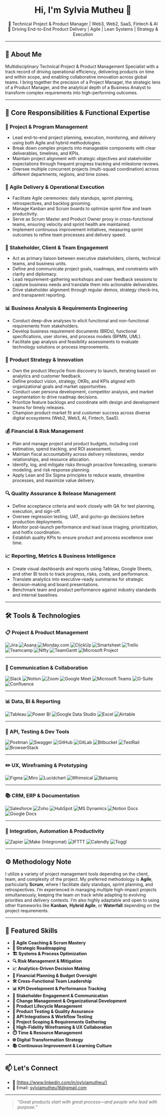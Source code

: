 <h1 align="center">Hi, I'm Sylvia Mutheu 👋</h1>

<p align="center">
  🚀 Technical Project & Product Manager | Web3, Web2, SaaS, Fintech & AI<br>
  🧠 Driving End-to-End Product Delivery | Agile | Lean Systems | Strategy & Execution<br>
</p>

---

## 🚀 About Me

Multidisciplinary Technical Project & Product Management Specialist with a track record of driving operational efficiency, delivering products on time and within scope, and enabling collaborative innovation across global teams. I bring together the precision of a Project Manager, the strategic lens of a Product Manager, and the analytical depth of a Business Analyst to transform complex requirements into high-performing outcomes.

---

## 🔧 Core Responsibilities & Functional Expertise

### 🎯 Project & Program Management
- Lead end-to-end project planning, execution, monitoring, and delivery using both Agile and hybrid methodologies.
- Break down complex projects into manageable components with clear deliverables, timelines, and KPIs.
- Maintain project alignment with strategic objectives and stakeholder expectations through frequent progress tracking and milestone reviews.
- Oversee multiple concurrent projects (multi-squad coordination) across different departments, regions, and time zones.

### 🔁 Agile Delivery & Operational Execution
- Facilitate Agile ceremonies: daily standups, sprint planning, retrospectives, and backlog grooming.
- Manage Kanban and Scrum boards to optimize sprint flow and team productivity.
- Serve as Scrum Master and Product Owner proxy in cross-functional teams, ensuring velocity and sprint health are maintained.
- Implement continuous improvement initiatives, measuring sprint outcomes to refine team processes and delivery speed.

### 👥 Stakeholder, Client & Team Engagement
- Act as primary liaison between executive stakeholders, clients, technical teams, and business units.
- Define and communicate project goals, roadmaps, and constraints with clarity and diplomacy.
- Lead requirement-gathering workshops and user feedback sessions to capture business needs and translate them into actionable deliverables.
- Drive stakeholder alignment through regular demos, strategy check-ins, and transparent reporting.

### 📊 Business Analysis & Requirements Engineering
- Conduct deep-dive analyses to elicit functional and non-functional requirements from stakeholders.
- Develop business requirement documents (BRDs), functional specifications, user stories, and process models (BPMN, UML).
- Facilitate gap analysis and feasibility assessments to evaluate technology solutions or process improvements.

### 🧠 Product Strategy & Innovation
- Own the product lifecycle from discovery to launch, iterating based on analytics and customer feedback.
- Define product vision, strategy, OKRs, and KPIs aligned with organizational goals and market opportunities.
- Conduct user persona development, competitor analysis, and market segmentation to drive roadmap decisions.
- Prioritize feature backlogs and coordinate with design and development teams for timely releases.
- Champion product-market fit and customer success across diverse digital ecosystems (Web2, Web3, AI, Fintech, SaaS).

### 💰 Financial & Risk Management
- Plan and manage project and product budgets, including cost estimation, spend tracking, and ROI assessment.
- Maintain fiscal accountability across delivery milestones, vendor relationships, and resource allocation.
- Identify, log, and mitigate risks through proactive forecasting, scenario modeling, and risk response planning.
- Apply Lean and Six Sigma principles to reduce waste, streamline processes, and maximize value delivery.

### 🔍 Quality Assurance & Release Management
- Define acceptance criteria and work closely with QA for test planning, execution, and sign-off.
- Oversee regression testing, UAT, and go/no-go decisions before production deployments.
- Monitor post-launch performance and lead issue triaging, prioritization, and hotfix coordination.
- Establish quality KPIs to ensure product and process excellence over time.

### 📈 Reporting, Metrics & Business Intelligence
- Create visual dashboards and reports using Tableau, Google Sheets, and other BI tools to track progress, risks, costs, and performance.
- Translate analytics into executive-ready summaries for strategic decision-making and board presentations.
- Benchmark team and product performance against industry standards and internal baselines.

---

## 🛠️ Tools & Technologies

### 📋 Project & Product Management  
![Jira](https://img.shields.io/badge/Jira-0052CC?style=flat&logo=jira&logoColor=white)  ![Asana](https://img.shields.io/badge/Asana-273347?style=flat&logo=asana&logoColor=white)  ![Monday.com](https://img.shields.io/badge/Monday.com-000?style=flat&logo=monday.com&logoColor=white)  ![ClickUp](https://img.shields.io/badge/ClickUp-7B68EE?style=flat&logo=clickup&logoColor=white)  ![Smartsheet](https://img.shields.io/badge/Smartsheet-003366?style=flat&logo=smartsheet&logoColor=white)  ![Trello](https://img.shields.io/badge/Trello-0052CC?style=flat&logo=trello&logoColor=white)  ![Teamcamp](https://img.shields.io/badge/Teamcamp-6DB33F?style=flat&logo=teamwork&logoColor=white)  ![Nifty](https://img.shields.io/badge/Nifty-6762E8?style=flat&logo=nifty&logoColor=white)  ![TeamGantt](https://img.shields.io/badge/TeamGantt-6747ED?style=flat&logo=teamgantt&logoColor=white)  ![Microsoft Project](https://img.shields.io/badge/MS%20Project-217346?style=flat&logo=microsoft&logoColor=white)

---

### 🤝 Communication & Collaboration  
![Slack](https://img.shields.io/badge/Slack-4A154B?style=flat&logo=slack&logoColor=white)  ![Notion](https://img.shields.io/badge/Notion-000000?style=flat&logo=notion&logoColor=white)  ![Zoom](https://img.shields.io/badge/Zoom-2D8CFF?style=flat&logo=zoom&logoColor=white)  ![Google Meet](https://img.shields.io/badge/Google%20Meet-00897B?style=flat&logo=google-meet&logoColor=white)  ![Microsoft Teams](https://img.shields.io/badge/MS%20Teams-6264A7?style=flat&logo=microsoft-teams&logoColor=white)  ![G-Suite](https://img.shields.io/badge/G--Suite-4285F4?style=flat&logo=google&logoColor=white)  ![Confluence](https://img.shields.io/badge/Confluence-172B4D?style=flat&logo=confluence&logoColor=white)

---

### 📊 Data, BI & Reporting  
![Tableau](https://img.shields.io/badge/Tableau-E97627?style=flat&logo=tableau&logoColor=white)  ![Power BI](https://img.shields.io/badge/PowerBI-F2C811?style=flat&logo=powerbi&logoColor=black)  ![Google Data Studio](https://img.shields.io/badge/Data%20Studio-4285F4?style=flat&logo=google-analytics&logoColor=white)  ![Excel](https://img.shields.io/badge/Microsoft%20Excel-217346?style=flat&logo=microsoft-excel&logoColor=white)  ![Airtable](https://img.shields.io/badge/Airtable-18BFFF?style=flat&logo=airtable&logoColor=white)

---

### 🧪 API, Testing & Dev Tools  
![Postman](https://img.shields.io/badge/Postman-FF6C37?style=flat&logo=postman&logoColor=white)  ![Swagger](https://img.shields.io/badge/Swagger-85EA2D?style=flat&logo=swagger&logoColor=black)  ![GitHub](https://img.shields.io/badge/GitHub-181717?style=flat&logo=github&logoColor=white)  ![GitLab](https://img.shields.io/badge/GitLab-FC6D26?style=flat&logo=gitlab&logoColor=white)  ![Bitbucket](https://img.shields.io/badge/Bitbucket-0052CC?style=flat&logo=bitbucket&logoColor=white)  ![TestRail](https://img.shields.io/badge/TestRail-1D3557?style=flat&logoColor=white)  ![BrowserStack](https://img.shields.io/badge/BrowserStack-FF6C37?style=flat&logo=browserstack&logoColor=white)

---

### ✏️ UX, Wireframing & Prototyping  
![Figma](https://img.shields.io/badge/Figma-F24E1E?style=flat&logo=figma&logoColor=white)  ![Miro](https://img.shields.io/badge/Miro-FFD02F?style=flat&logo=miro&logoColor=black)  ![Lucidchart](https://img.shields.io/badge/Lucidchart-FF8000?style=flat&logo=lucidchart&logoColor=white)  ![Whimsical](https://img.shields.io/badge/Whimsical-5333ED?style=flat&logo=whimsical&logoColor=white)  ![Balsamiq](https://img.shields.io/badge/Balsamiq-000000?style=flat&logo=balsamiq&logoColor=white)

---

### 📚 CRM, ERP & Documentation  
![Salesforce](https://img.shields.io/badge/Salesforce-00A1E0?style=flat&logo=salesforce&logoColor=white)  ![Zoho](https://img.shields.io/badge/Zoho-FC420A?style=flat&logo=zoho&logoColor=white)  ![HubSpot](https://img.shields.io/badge/HubSpot-FF7A59?style=flat&logo=hubspot&logoColor=white)  ![MS Dynamics](https://img.shields.io/badge/MS%20Dynamics-002050?style=flat&logo=microsoft-dynamics-365&logoColor=white)  ![Notion Docs](https://img.shields.io/badge/Notion%20Docs-000000?style=flat&logo=notion&logoColor=white)  ![Google Docs](https://img.shields.io/badge/Google%20Docs-4285F4?style=flat&logo=google-docs&logoColor=white)

---

### 🔌 Integration, Automation & Productivity  
![Zapier](https://img.shields.io/badge/Zapier-FF4A00?style=flat&logo=zapier&logoColor=white)  ![Make (Integromat)](https://img.shields.io/badge/Make-6B4DFF?style=flat&logo=make&logoColor=white)  ![IFTTT](https://img.shields.io/badge/IFTTT-000000?style=flat&logo=ifttt&logoColor=white)  ![Calendly](https://img.shields.io/badge/Calendly-006BFF?style=flat&logo=calendly&logoColor=white)  ![Toggl](https://img.shields.io/badge/Toggl-E01B84?style=flat&logo=toggl&logoColor=white)

---

## ⚙️ Methodology Note

I utilize a variety of project management tools depending on the client, team, and complexity of the project. My preferred methodology is **Agile**, particularly **Scrum**, where I facilitate daily standups, sprint planning, and retrospectives. I’m experienced in managing multiple high-impact projects simultaneously, keeping the team on track while adapting to evolving priorities and delivery contexts. I'm also highly adaptable and open to using other frameworks like **Kanban**, **Hybrid Agile**, or **Waterfall** depending on the project requirements.

---

## 📌 Featured Skills

- **🎯 Agile Coaching & Scrum Mastery**
- **🧭 Strategic Roadmapping**
- **🏗️ Systems & Process Optimization**
- **🔍 Risk Management & Mitigation**
- **📈 Analytics-Driven Decision Making**
- **💸 Financial Planning & Budget Oversight**
- **🛠️ Cross-Functional Team Leadership**
- **📊 KPI Development & Performance Tracking**
- **🔗 Stakeholder Engagement & Communication**
- **🧠 Change Management & Organizational Development**
- **🚀 Product Lifecycle Management**
- **🧪 Product Testing & Quality Assurance**
- **🔌 API Integrations & Workflow Testing**
- **🧰 Project Scoping & Requirements Gathering**
- **🎨 High-Fidelity Wireframing & UX Collaboration**
- **⏱️ Time & Resource Management**
- **🌐 Digital Transformation Strategy**
- **📚 Continuous Improvement & Learning Culture**

---

## 📫 Let's Connect

- 💼 [https://www.linkedin.com/in/sylviamutheu/]   
- 💌 Email: [sylviamutheu16@gmail.com](mailto:youremail@example.com)

---

> _“Great products start with great process—and people who lead with purpose.”_

